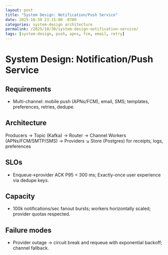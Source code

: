 ```yaml
---
layout: post
title: "System Design: Notification/Push Service"
date: 2025-10-30 23:15:00 -0700
categories: system-design architecture
permalink: /2025/10/30/system-design-notification-service/
tags: [system-design, push, apns, fcm, email, retry]
---
```


# System Design: Notification/Push Service

## Requirements
- Multi-channel: mobile push (APNs/FCM), email, SMS; templates, preferences, retries, dedupe.

## Architecture
Producers → Topic (Kafka) → Router → Channel Workers (APNs/FCM/SMTP/SMS) → Providers
           ↘ Store (Postgres) for receipts, logs, preferences

## SLOs
- Enqueue→provider ACK P95 < 300 ms; Exactly-once user experience via dedupe keys.

## Capacity
- 100k notifications/sec fanout bursts; workers horizontally scaled; provider quotas respected.

## Failure modes
- Provider outage → circuit break and requeue with exponential backoff; channel fallback.


